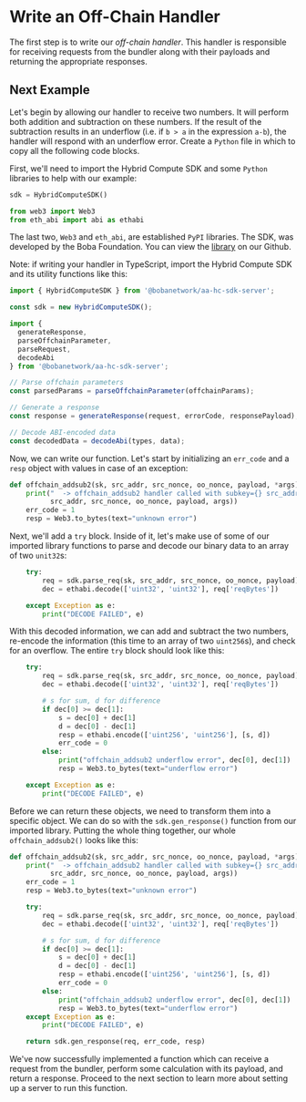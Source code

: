 # Write an Off-Chain Handler

The first step is to write our *off-chain handler*. This handler is responsible for receiving requests from the bundler along with their payloads and returning the appropriate responses.

## Next Example

Let's begin by allowing our handler to receive two numbers. It will perform both addition and subtraction on these numbers. If the result of the subtraction results in an underflow (i.e. if `b > a` in the expression `a-b`), the handler will respond with an underflow error. Create a `Python` file in which to copy all the following code blocks.

First, we'll need to import the Hybrid Compute SDK and some `Python` libraries to help with our example:

```python
sdk = HybridComputeSDK()

from web3 import Web3
from eth_abi import abi as ethabi
```

The last two, `Web3` and `eth_abi`, are established `PyPI` libraries. The SDK, was developed by the Boba Foundation. You can view the [library](https://github.com/bobanetwork/aa-hc-sdk/tree/main/sdks) on our Github.

Note: if writing your handler in TypeScript, import the Hybrid Compute SDK and its utility functions like this:

```typescript
import { HybridComputeSDK } from '@bobanetwork/aa-hc-sdk-server';

const sdk = new HybridComputeSDK();

import { 
  generateResponse, 
  parseOffchainParameter, 
  parseRequest, 
  decodeAbi 
} from '@bobanetwork/aa-hc-sdk-server';

// Parse offchain parameters
const parsedParams = parseOffchainParameter(offchainParams);

// Generate a response
const response = generateResponse(request, errorCode, responsePayload);

// Decode ABI-encoded data
const decodedData = decodeAbi(types, data);
```

Now, we can write our function. Let's start by initializing an `err_code` and a `resp` object with values in case of an exception:

```python
def offchain_addsub2(sk, src_addr, src_nonce, oo_nonce, payload, *args):
    print("  -> offchain_addsub2 handler called with subkey={} src_addr={} src_nonce={} oo_nonce={} payload={} extra_args={}".format(sk,
          src_addr, src_nonce, oo_nonce, payload, args))
    err_code = 1
    resp = Web3.to_bytes(text="unknown error")
```

Next, we'll add a `try` block. Inside of it, let's make use of some of our imported library functions to parse and decode our binary data to an array of two `unit32`s:

```python 
    try:
        req = sdk.parse_req(sk, src_addr, src_nonce, oo_nonce, payload)
        dec = ethabi.decode(['uint32', 'uint32'], req['reqBytes'])

    except Exception as e:
        print("DECODE FAILED", e)
```

With this decoded information, we can add and subtract the two numbers, re-encode the information (this time to an array of two `uint256`s), and check for an overflow. The entire `try` block should look like this:

```python
    try:
        req = sdk.parse_req(sk, src_addr, src_nonce, oo_nonce, payload)
        dec = ethabi.decode(['uint32', 'uint32'], req['reqBytes'])

        # s for sum, d for difference
        if dec[0] >= dec[1]:
            s = dec[0] + dec[1]
            d = dec[0] - dec[1]
            resp = ethabi.encode(['uint256', 'uint256'], [s, d])
            err_code = 0
        else:
            print("offchain_addsub2 underflow error", dec[0], dec[1])
            resp = Web3.to_bytes(text="underflow error")

    except Exception as e:
        print("DECODE FAILED", e)
```

Before we can return these objects, we need to transform them into a specific object. We can do so with the `sdk.gen_response()` function from our imported library. Putting the whole thing together, our whole `offchain_addsub2()` looks like this:

```python
def offchain_addsub2(sk, src_addr, src_nonce, oo_nonce, payload, *args):
    print("  -> offchain_addsub2 handler called with subkey={} src_addr={} src_nonce={} oo_nonce={} payload={} extra_args={}".format(sk,
          src_addr, src_nonce, oo_nonce, payload, args))
    err_code = 1
    resp = Web3.to_bytes(text="unknown error")

    try:
        req = sdk.parse_req(sk, src_addr, src_nonce, oo_nonce, payload)
        dec = ethabi.decode(['uint32', 'uint32'], req['reqBytes'])

        # s for sum, d for difference
        if dec[0] >= dec[1]:
            s = dec[0] + dec[1]
            d = dec[0] - dec[1]
            resp = ethabi.encode(['uint256', 'uint256'], [s, d])
            err_code = 0
        else:
            print("offchain_addsub2 underflow error", dec[0], dec[1])
            resp = Web3.to_bytes(text="underflow error")
    except Exception as e:
        print("DECODE FAILED", e)

    return sdk.gen_response(req, err_code, resp)
```

We've now successfully implemented a function which can receive a request from the bundler, perform some calculation with its payload, and return a response. Proceed to the next section to learn more about setting up a server to run this function.
